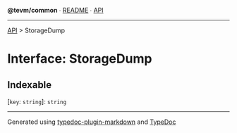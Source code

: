**@tevm/common** ∙ [README](../README.md) ∙ [API](../API.md)

***

[API](../API.md) > StorageDump

# Interface: StorageDump

## Indexable

 \[`key`: `string`\]: `string`

***
Generated using [typedoc-plugin-markdown](https://www.npmjs.com/package/typedoc-plugin-markdown) and [TypeDoc](https://typedoc.org/)
